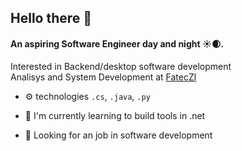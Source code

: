 ## Hello there 👋

#### An aspiring Software Engineer day and night ☀🌒.

Interested in Backend/desktop software development</br>
Analisys and System Development at [FatecZl](https://www.fateczl.edu.br/)</br>

- ⚙️ technologies `.cs`, `.java`, `.py`
- 🌱 I'm currently learning to build tools in .net
- 🔭 Looking for an job in software development

  <!-- Reference: https://github.com/caneco/caneco/blob/master/README.md -->
